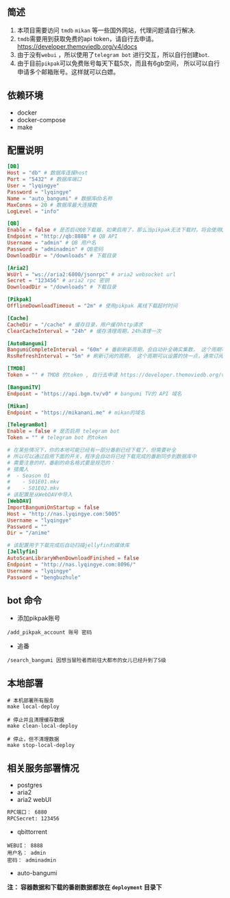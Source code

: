 ## 简述
1. 本项目需要访问 `tmdb` `mikan` 等一些国外网站，代理问题请自行解决.  
2. `tmdb`需要用到获取免费的api token，请自行去申请。https://developer.themoviedb.org/v4/docs  
3. 由于没有`webui` ，所以使用了`telegram bot` 进行交互，所以自行创建`bot`.  
4. 由于目前`pikpak`可以免费账号每天下载5次，而且有6gb空间， 所以可以自行申请多个邮箱账号。这样就可以白嫖。

## 依赖环境
- docker
- docker-compose
- make

## 配置说明
```toml
[DB]
Host = "db" # 数据库连接host
Port = "5432" # 数据库端口
User = "lyqingye" 
Password = "lyqingye"
Name = "auto_bangumi" # 数据库db名称
MaxConns = 20 # 数据库最大连接数
LogLevel = "info"

[QB]
Enable = false # 是否启动QB下载器，如果启用了，那么当pikpak无法下载时，将会使用QB下载
Endpoint = "http://qb:8888" # QB API
Username = "admin" # QB 用户名
Password = "adminadmin" # QB密码
DownloadDir = "/downloads" # 下载目录

[Aria2]
WsUrl = "ws://aria2:6800/jsonrpc" # aria2 websocket url
Secret = "123456" # aria2 rpc 密钥
DownloadDir = "/downloads" # 下载目录

[Pikpak]
OfflineDownloadTimeout = "2m" # 使用pikpak 离线下载超时时间

[Cache]
CacheDir = "/cache" # 缓存目录，用户缓存http请求
ClearCacheInterval = "24h" # 缓存清理周期，24h清理一次

[AutoBangumi]
BangumiCompleteInterval = "60m" # 番剧刷新周期，会自动补全确实集数， 这个周期可以设置得长一点
RssRefreshInterval = "5m" # 刷新订阅的周期， 这个周期可以设置的快一点，通常订阅都是最新的内容。（暂不支持）

[TMDB]
Token = "" # TMDB 的token , 自行去申请 https://developer.themoviedb.org/v4/docs

[BangumiTV]
Endpoint = "https://api.bgm.tv/v0" # bangumi TV的 API 域名

[Mikan]
Endpoint = "https://mikanani.me" # mikan的域名

[TelegramBot]
Enable = false # 是否启用 telegram bot
Token = "" # telegram bot 的token

# 在某些情况下，你的本地可能已经有一部分番剧已经下载了，但需要补全
# 所以可以通过启用下面的开关，程序会自动将已经下载完成的番剧同步到数据库中
# 需要注意的时，番剧的命名格式要是规范的：
# 猎魔人
#  - Season 01
#    - S01E01.mkv
#    - S01E02.mkv
# 该配置是从WebDAV中导入
[WebDAV]
ImportBangumiOnStartup = false
Host = "http://nas.lyqingye.com:5005"
Username = "lyqingye"
Password = ""
Dir = "/anime"

# 该配置用于下载完成后自动扫描jellyfin的媒体库
[Jellyfin]
AutoScanLibraryWhenDownloadFinished = false
Endpoint = "http://nas.lyqingye.com:8096/"
Username = "lyqingye"
Password = "bengbuzhule"
```

## bot 命令
- 添加pikpak账号
```shell
/add_pikpak_account 账号 密码
```
- 追番
```shell
/search_bangumi 因想当冒险者而前往大都市的女儿已经升到了S级
```
## 本地部署
```shell
# 本机部署所有服务
make local-deploy

# 停止并且清理缓存数据
make clean-local-deploy

# 停止，但不清理数据
make stop-local-deploy
```

## 相关服务部署情况
- postgres
- aria2
- aria2 webUI
```bash
RPC端口： 6880
RPCSecret: 123456
```
- qbittorrent
```shell
WEBUI： 8888
用户名： admin
密码： adminadmin
```
- auto-bangumi

**注： 容器数据和下载的番剧数据都放在 `deployment` 目录下**